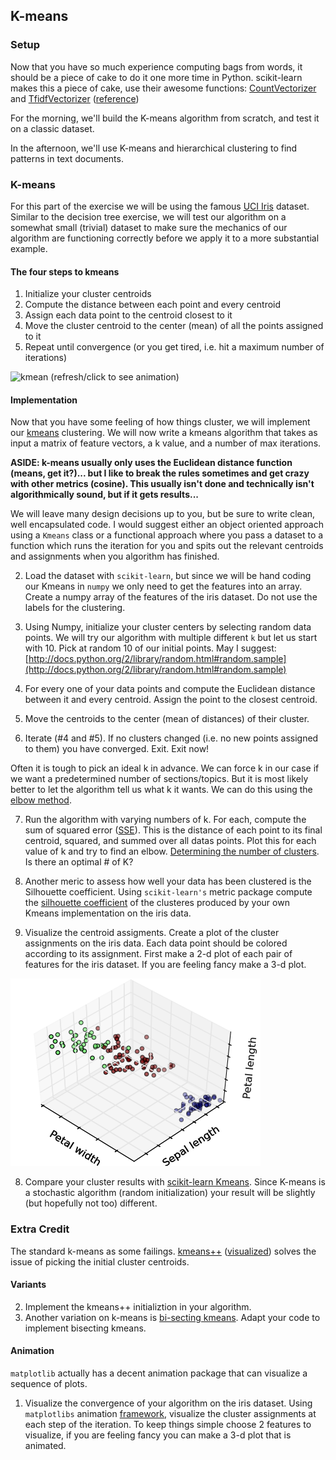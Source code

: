 ## K-means

### Setup

Now that you have so much experience computing bags from words, it should be a piece of cake to do it one more time in Python.  scikit-learn makes this a piece of cake, use their awesome functions: [CountVectorizer](http://scikit-learn.org/stable/modules/feature_extraction.html#common-vectorizer-usage) and [TfidfVectorizer](http://scikit-learn.org/stable/modules/generated/sklearn.feature_extraction.text.TfidfVectorizer.html) ([reference](http://scikit-learn.org/stable/modules/generated/sklearn.feature_extraction.text.CountVectorizer.html#sklearn.feature_extraction.text.CountVectorizer))

For the morning, we'll build the K-means algorithm from scratch, and test it on a classic dataset.

In the afternoon, we'll use K-means and hierarchical clustering to find patterns in text documents.  

### K-means

For this part of the exercise we will be using the famous [UCI Iris](http://archive.ics.uci.edu/ml/datasets/Iris) dataset.  Similar to the decision tree exercise, we will test our algorithm on a somewhat small (trivial) dataset to make sure the mechanics of our algorithm are functioning correctly before we apply it to a more substantial example.

#### The four steps to kmeans

1. Initialize your cluster centroids
2. Compute the distance between each point and every centroid
3. Assign each data point to the centroid closest to it
4. Move the cluster centroid to the center (mean) of all the points assigned to it
5. Repeat until convergence (or you get tired, i.e. hit a maximum number of iterations)

![kmean](http://shabal.in/visuals/kmeans/bottom.gif)
 (refresh/click to see animation)

#### Implementation

Now that you have some feeling of how things cluster, we will implement our  [kmeans](http://en.wikipedia.org/wiki/K-means_clustering) clustering.  We will now write a kmeans algorithm that takes as input a matrix of feature vectors, a k value, and a number of max iterations. 

__ASIDE: k-means usually only uses the Euclidean distance function (means, get it?)... but I like to break the rules sometimes and get crazy with other metrics (cosine).  This usually isn't done and technically isn't algorithmically sound, but if it gets results...__

We will leave many design decisions up to you, but be sure to write clean, well encapsulated code.  I would suggest either an object oriented approach using a `Kmeans` class or a functional approach where you pass a dataset to a function which runs the iteration for you and spits out the relevant centroids and assignments when you algorithm has finished.

2. Load the dataset with `scikit-learn`, but since we will be hand coding our Kmeans in `numpy` we only need to get the features into an array.  Create a numpy array of the features of the iris dataset.  Do not use the labels for the clustering.

3. Using Numpy, initialize your cluster centers by selecting random data points.  We will try our algorithm with multiple different `k` but let us start with 10.  Pick at random 10 of our initial points.  May I suggest: [http://docs.python.org/2/library/random.html#random.sample](http://docs.python.org/2/library/random.html#random.sample)

4. For every one of your data points and compute the Euclidean distance between it and every centroid. Assign the point to the closest centroid.

5. Move the centroids to the center (mean of distances) of their cluster.

6. Iterate (#4 and #5).  If no clusters changed (i.e. no new points assigned to them) you have converged.  Exit.  Exit now!   

 Often it is tough to pick an ideal k in advance.  We can force k in our case if we want a predetermined number of sections/topics.  But it is most likely better to let the algorithm tell us what k it wants.  We can do this using the [elbow method](http://en.wikipedia.org/wiki/Determining_the_number_of_clusters_in_a_data_set).

7. Run the algorithm with varying numbers of k.  For each, compute the sum of squared error ([SSE](http://en.wikipedia.org/wiki/Residual_sum_of_squares)).  This is the distance of each point to its final centroid, squared, and summed over all datas points.  Plot this for each value of k and try to find an elbow. [Determining the number of clusters](http://en.wikipedia.org/wiki/Determining_the_number_of_clusters_in_a_data_set).  Is there an optimal # of K?

8. Another meric to assess how well your data has been clustered is the Silhouette coefficient.  Using `scikit-learn's` metric package compute the [silhouette coefficient](http://scikit-learn.org/stable/modules/clustering.html#silhouette-coefficient) of the clusteres produced by your own Kmeans implementation on the iris data.

9. Visualize the centroid assigments.  Create a plot of the cluster assignments on the iris data.  Each data point should be colored according to its assignment.  First make a 2-d plot of each pair of features for the iris dataset.  If you are feeling fancy make a 3-d plot.

 ![](images/iris_cluster.png)

8. Compare your cluster results with [scikit-learn Kmeans](http://scikit-learn.org/stable/tutorial/statistical_inference/unsupervised_learning.html#k-means-clustering).  Since K-means is a stochastic algorithm (random initialization) your result will be slightly (but hopefully not too) different.

### Extra Credit

The standard k-means as some failings.  [kmeans++](http://en.wikipedia.org/wiki/K-means++) ([visualized](http://shabal.in/visuals/kmeans/KMeansPlusPlus.pdf)) solves the issue of picking the initial cluster centroids. 

#### Variants

 2. Implement the kmeans++ initializtion in your algorithm.
 3. Another variation on k-means is [bi-secting kmeans](http://stackoverflow.com/questions/6871489/bisecting-k-means-clustering-algorithm-explanation).  Adapt your code to implement bisecting kmeans.

#### Animation

`matplotlib` actually has a decent animation package that can visualize a sequence of plots.

 1. Visualize the convergence of your algorithm on the iris dataset.  Using `matplotlibs` animation [framework](https://jakevdp.github.io/blog/2012/08/18/matplotlib-animation-tutorial/), visualize the cluster assignments at each step of the iteration.  To keep things simple choose 2 features to visualize, if you are feeling fancy you can make a 3-d plot that is animated.

